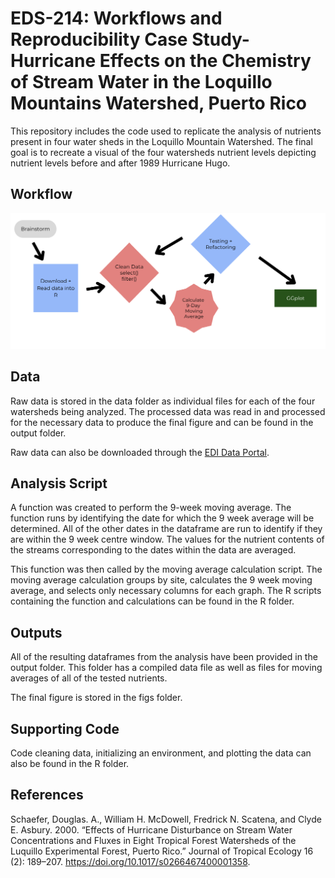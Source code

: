 # EDS-214: Workflows and Reproducibility Case Study- Hurricane Effects on the Chemistry of Stream Water in the Loquillo Mountains Watershed, Puerto Rico

This repository includes the code used to replicate the analysis of nutrients present in four water sheds in the Loquillo Mountain Watershed. The final goal is to recreate a visual of the four watersheds nutrient levels depicting nutrient levels before and after 1989 Hurricane Hugo.

## Workflow

![](images/clipboard-366800664.png)

## Data

Raw data is stored in the data folder as individual files for each of the four watersheds being analyzed. The processed data was read in and processed for the necessary data to produce the final figure and can be found in the output folder.

Raw data can also be downloaded through the [EDI Data Portal](https://portal.edirepository.org/nis/mapbrowse?packageid=knb-lter-luq.20.4923064).

## Analysis Script
A function was created to perform the 9-week moving average. The function runs by identifying the date for which the 9 week average will be determined. All of the other dates in the dataframe are run to identify if they are within the 9 week centre window. The values for the nutrient contents of the streams corresponding to the dates within the data are averaged. 

This function was then called by the moving average calculation script. The moving average calculation groups by site, calculates the 9 week moving average, and selects only necessary columns for each graph. The R scripts containing the function and calculations can be found in the R folder. 

## Outputs
All of the resulting dataframes from the analysis have been provided in the output folder. This folder has a compiled data file as well as files for moving averages of all of the tested nutrients. 

The final figure is stored in the figs folder. 

## Supporting Code
Code cleaning data, initializing an environment, and plotting the data can also be found in the R folder. 

## References

Schaefer, Douglas. A., William H. McDowell, Fredrick N. Scatena, and Clyde E. Asbury. 2000. “Effects of Hurricane Disturbance on Stream Water Concentrations and Fluxes in Eight Tropical Forest Watersheds of the Luquillo Experimental Forest, Puerto Rico.” Journal of Tropical Ecology 16 (2): 189–207. <https://doi.org/10.1017/s0266467400001358>.
